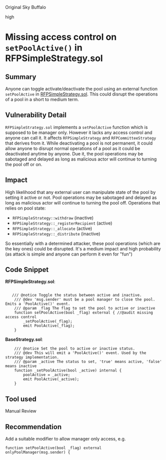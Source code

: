 Original Sky Buffalo

high

# Missing access control on `setPoolActive()` in RFPSimpleStrategy.sol
## Summary
Anyone can toggle activate/deactivate the pool using an external function  `setPoolActive` in [RFPSimpleStrategy.sol](https://github.com/sherlock-audit/2023-09-Gitcoin/blob/main/allo-v2/contracts/strategies/rfp-simple/RFPSimpleStrategy.sol#L219). This could disrupt the operations of a pool in a short to medium term.

## Vulnerability Detail
`RFPSimpleStrategy.sol` implements a `setPoolActive` function which is supposed to be manager only. However it lacks any access control and anyone can call it. It affects `RFPSimpleStrategy` and `RFPCommitteeStrategy` that derives from it. 
While deactivating a pool is not permanent, it could allow anyone to disrupt normal operations of a pool as it could be deactivated anytime by anyone. Due it, the pool operations may be sabotaged and delayed as long as malicious actor will continue to turning the pool off or on.

## Impact
High likelihood that any external user can manipulate state of the pool by setting it active or not. Pool operations may be sabotaged and delayed as long as malicious actor will continue to turning the pool off. Operations that relies on pool state:

- `RFPSimpleStrategy::withdraw` (inactive)
- `RFPSimpleStrategy::_registerRecipient` (active)
- `RFPSimpleStrategy::_allocate` (active)
- `RFPSimpleStrategy::_distribute` (inactive)

So essentially with a determined attacker, these pool operations (which are the key ones) could be disrupted. It's a medium impact and high probability (as attack is simple and anyone can perform it even for "fun")

## Code Snippet

**RFPSimpleStrategy.sol**:
```solidity

   /// @notice Toggle the status between active and inactive.
    /// @dev 'msg.sender' must be a pool manager to close the pool. Emits a 'PoolActive()' event.
    /// @param _flag The flag to set the pool to active or inactive
    function setPoolActive(bool _flag) external { //@audit missing access control
        _setPoolActive(_flag);
        emit PoolActive(_flag);
    }
```
**BaseStrategy.sol**:
```solidity
    /// @notice Set the pool to active or inactive status.
    /// @dev This will emit a 'PoolActive()' event. Used by the strategy implementation.
    /// @param _active The status to set, 'true' means active, 'false' means inactive
    function _setPoolActive(bool _active) internal {
        poolActive = _active;
        emit PoolActive(_active);
    }

```

## Tool used
Manual Review

## Recommendation
Add a suitable modifier to allow manager only access, e.g.
```solidity
function setPoolActive(bool _flag) external onlyPoolManager(msg.sender) {
```

